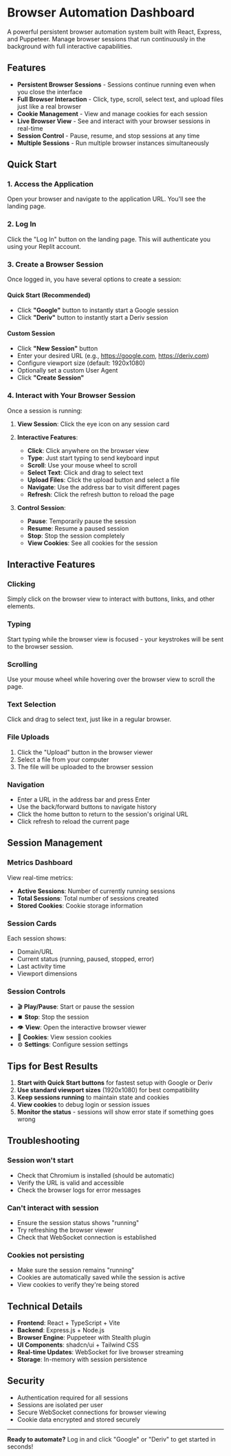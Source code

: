 # Browser Automation Dashboard

A powerful persistent browser automation system built with React, Express, and Puppeteer. Manage browser sessions that run continuously in the background with full interactive capabilities.

## Features

- **Persistent Browser Sessions** - Sessions continue running even when you close the interface
- **Full Browser Interaction** - Click, type, scroll, select text, and upload files just like a real browser
- **Cookie Management** - View and manage cookies for each session
- **Live Browser View** - See and interact with your browser sessions in real-time
- **Session Control** - Pause, resume, and stop sessions at any time
- **Multiple Sessions** - Run multiple browser instances simultaneously

## Quick Start

### 1. Access the Application

Open your browser and navigate to the application URL. You'll see the landing page.

### 2. Log In

Click the "Log In" button on the landing page. This will authenticate you using your Replit account.

### 3. Create a Browser Session

Once logged in, you have several options to create a session:

#### Quick Start (Recommended)
- Click **"Google"** button to instantly start a Google session
- Click **"Deriv"** button to instantly start a Deriv session

#### Custom Session
- Click **"New Session"** button
- Enter your desired URL (e.g., https://google.com, https://deriv.com)
- Configure viewport size (default: 1920x1080)
- Optionally set a custom User Agent
- Click **"Create Session"**

### 4. Interact with Your Browser Session

Once a session is running:

1. **View Session**: Click the eye icon on any session card
2. **Interactive Features**:
   - **Click**: Click anywhere on the browser view
   - **Type**: Just start typing to send keyboard input
   - **Scroll**: Use your mouse wheel to scroll
   - **Select Text**: Click and drag to select text
   - **Upload Files**: Click the upload button and select a file
   - **Navigate**: Use the address bar to visit different pages
   - **Refresh**: Click the refresh button to reload the page

3. **Control Session**:
   - **Pause**: Temporarily pause the session
   - **Resume**: Resume a paused session
   - **Stop**: Stop the session completely
   - **View Cookies**: See all cookies for the session

## Interactive Features

### Clicking
Simply click on the browser view to interact with buttons, links, and other elements.

### Typing
Start typing while the browser view is focused - your keystrokes will be sent to the browser session.

### Scrolling
Use your mouse wheel while hovering over the browser view to scroll the page.

### Text Selection
Click and drag to select text, just like in a regular browser.

### File Uploads
1. Click the "Upload" button in the browser viewer
2. Select a file from your computer
3. The file will be uploaded to the browser session

### Navigation
- Enter a URL in the address bar and press Enter
- Use the back/forward buttons to navigate history
- Click the home button to return to the session's original URL
- Click refresh to reload the current page

## Session Management

### Metrics Dashboard
View real-time metrics:
- **Active Sessions**: Number of currently running sessions
- **Total Sessions**: Total number of sessions created
- **Stored Cookies**: Cookie storage information

### Session Cards
Each session shows:
- Domain/URL
- Current status (running, paused, stopped, error)
- Last activity time
- Viewport dimensions

### Session Controls
- 🎬 **Play/Pause**: Start or pause the session
- ⏹️ **Stop**: Stop the session
- 👁️ **View**: Open the interactive browser viewer
- 🍪 **Cookies**: View session cookies
- ⚙️ **Settings**: Configure session settings

## Tips for Best Results

1. **Start with Quick Start buttons** for fastest setup with Google or Deriv
2. **Use standard viewport sizes** (1920x1080) for best compatibility
3. **Keep sessions running** to maintain state and cookies
4. **View cookies** to debug login or session issues
5. **Monitor the status** - sessions will show error state if something goes wrong

## Troubleshooting

### Session won't start
- Check that Chromium is installed (should be automatic)
- Verify the URL is valid and accessible
- Check the browser logs for error messages

### Can't interact with session
- Ensure the session status shows "running"
- Try refreshing the browser viewer
- Check that WebSocket connection is established

### Cookies not persisting
- Make sure the session remains "running"
- Cookies are automatically saved while the session is active
- View cookies to verify they're being stored

## Technical Details

- **Frontend**: React + TypeScript + Vite
- **Backend**: Express.js + Node.js
- **Browser Engine**: Puppeteer with Stealth plugin
- **UI Components**: shadcn/ui + Tailwind CSS
- **Real-time Updates**: WebSocket for live browser streaming
- **Storage**: In-memory with session persistence

## Security

- Authentication required for all sessions
- Sessions are isolated per user
- Secure WebSocket connections for browser viewing
- Cookie data encrypted and stored securely

---

**Ready to automate?** Log in and click "Google" or "Deriv" to get started in seconds!
